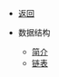 * [返回](/?id=Welcome)

* 数据结构
  * [简介](/modules/datastructure/index.md)
  * [链表](/modules/datastructure/linearlist.md)

